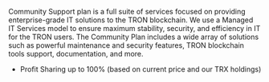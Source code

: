 Community Support plan is a full suite of services focused on providing enterprise-grade IT solutions to the TRON blockchain. We use a Managed IT Services model to ensure maximum stability, security, and efficiency in IT for the TRON users. The Community Plan includes a wide array of solutions such as powerful maintenance and security features, TRON blockchain tools support, documentation, and more.

- Profit Sharing up to 100% (based on current price and our TRX holdings)

